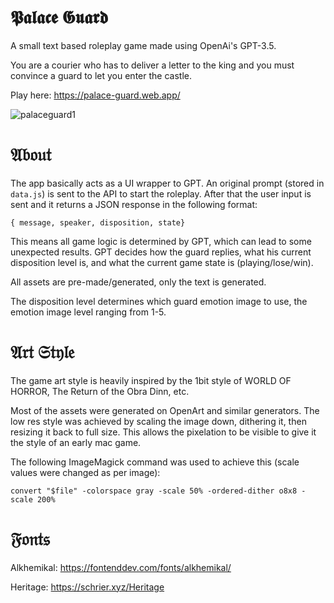 # 𝕻𝖆𝖑𝖆𝖈𝖊 𝕲𝖚𝖆𝖗𝖉

A small text based roleplay game made using OpenAi's GPT-3.5. 

You are a courier who has to deliver a letter to the king and you must convince a guard to let you enter the castle.

Play here: https://palace-guard.web.app/

![palaceguard1](https://github.com/morgan-sam/palace-guard/assets/57941781/0ec33736-b66c-40e3-8be6-8101a2f28799)

# 𝔄𝔟𝔬𝔲𝔱

The app basically acts as a UI wrapper to GPT. An original prompt (stored in `data.js`) is sent to the API to start the roleplay.
After that the user input is sent and it returns a JSON response in the following format:

`{ message, speaker, disposition, state}`

This means all game logic is determined by GPT, which can lead to some unexpected results. GPT decides how the guard replies, what his current disposition level is, and what the current game state is (playing/lose/win).

All assets are pre-made/generated, only the text is generated.

The disposition level determines which guard emotion image to use, the emotion image level ranging from 1-5. 

# 𝔄𝔯𝔱 𝔖𝔱𝔶𝔩𝔢

The game art style is heavily inspired by the 1bit style of WORLD OF HORROR, The Return of the Obra Dinn, etc.

Most of the assets were generated on OpenArt and similar generators.
The low res style was achieved by scaling the image down, dithering it, then resizing it back to full size.
This allows the pixelation to be visible to give it the style of an early mac game. 

The following ImageMagick command was used to achieve this (scale values were changed as per image):

`convert "$file" -colorspace gray -scale 50% -ordered-dither o8x8 -scale 200%`

# 𝔉𝔬𝔫𝔱𝔰

Alkhemikal: https://fontenddev.com/fonts/alkhemikal/

Heritage: https://schrier.xyz/Heritage
